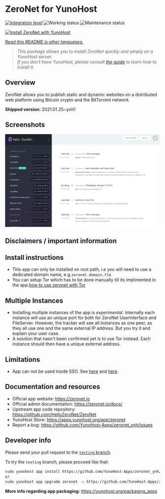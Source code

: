 <!--
N.B.: This README was automatically generated by <https://github.com/YunoHost/apps/tree/master/tools/readme_generator>
It shall NOT be edited by hand.
-->

# ZeroNet for YunoHost

[![Integration level](https://dash.yunohost.org/integration/zeronet.svg)](https://dash.yunohost.org/appci/app/zeronet) ![Working status](https://ci-apps.yunohost.org/ci/badges/zeronet.status.svg) ![Maintenance status](https://ci-apps.yunohost.org/ci/badges/zeronet.maintain.svg)

[![Install ZeroNet with YunoHost](https://install-app.yunohost.org/install-with-yunohost.svg)](https://install-app.yunohost.org/?app=zeronet)

*[Read this README is other languages.](./ALL_README.md)*

> *This package allows you to install ZeroNet quickly and simply on a YunoHost server.*  
> *If you don't have YunoHost, please consult [the guide](https://yunohost.org/install) to learn how to install it.*

## Overview

ZeroNet allows you to publish static and dynamic websites on a distributed web platform using Bitcoin crypto and the BitTorrent network.


**Shipped version:** 2021.01.25~ynh1

## Screenshots

![Screenshot of ZeroNet](./doc/screenshots/screenshot.png)

## Disclaimers / important information

## Install instructions
- This app can only be installed on root path, i.e you will need to use a dedicated domain name, e.g.`zeronet.domain.tld`.
- You can setup Tor which has to be done manually till its implimented in the app.[how to use zeronet with Tor](https://zeronet.readthedocs.io/en/latest/faq/#how-to-use-zeronet-with-tor)

## Multiple Instances
- Installing multiple instances of the app is *experimental*. Internally each instance will use an unique port for both for ZeroNet UserInterface and FileServer. However, the tracker will see all instances as one peer, as they all use one and the same external IP address. But you try it and explain your user case.
- A solution that hasn't been confirmed yet is to use Tor instead. Each instance should then have a unique external address.

## Limitations

* App can not be used inside SSO. See [here](https://github.com/HelloZeroNet/ZeroNet/issues/2541) and [here](https://github.com/YunoHost/issues/issues/1580).

## Documentation and resources

- Official app website: <https://zeronet.io>
- Official admin documentation: <https://zeronet.io/docs/>
- Upstream app code repository: <https://github.com/HelloZeroNet/ZeroNet>
- YunoHost Store: <https://apps.yunohost.org/app/zeronet>
- Report a bug: <https://github.com/YunoHost-Apps/zeronet_ynh/issues>

## Developer info

Please send your pull request to the [`testing` branch](https://github.com/YunoHost-Apps/zeronet_ynh/tree/testing).

To try the `testing` branch, please proceed like that:

```bash
sudo yunohost app install https://github.com/YunoHost-Apps/zeronet_ynh/tree/testing --debug
or
sudo yunohost app upgrade zeronet -u https://github.com/YunoHost-Apps/zeronet_ynh/tree/testing --debug
```

**More info regarding app packaging:** <https://yunohost.org/packaging_apps>
